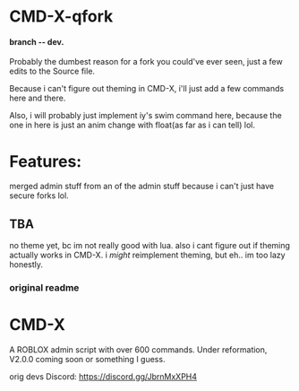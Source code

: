 # CMD-X-qfork
#### **branch -- dev.**
Probably the dumbest reason for a fork you could've ever seen, just a few edits to the Source file.

Because i can't figure out theming in CMD-X, i'll just add a few commands here and there.

Also, i will probably just implement iy's swim command here, because the one in here is just an anim change with float(as far as i can tell) lol.
# Features:
merged admin stuff from an  of the admin stuff because i can't just have secure forks lol.



## TBA
no theme yet, bc im not really good with lua. also i cant figure out if theming actually works in CMD-X. i *might* reimplement theming, but eh.. im too lazy honestly.
### original readme
# CMD-X
A ROBLOX admin script with over 600 commands. Under reformation, V2.0.0 coming soon or something I guess.

orig devs Discord: https://discord.gg/JbrnMxXPH4